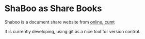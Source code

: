 # ShaBoo as Share Books

Shaboo is a document share website from
[online, cumt](http://online.cumt.edu.cn)

It is currently developing, using git as
a nice tool for version control.

